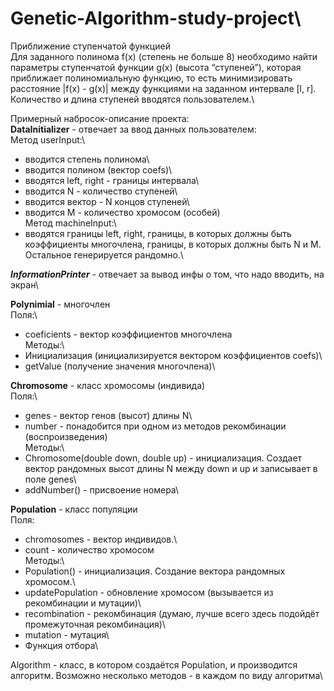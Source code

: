 # Genetic-Algorithm-study-project\
Приближение ступенчатой функцией\
Для заданного полинома f(x) (степень не больше 8) необходимо найти параметры ступенчатой функции g(x) (высота “ступеней”), которая приближает полиномиальную функцию, то есть минимизировать расстояние |f(x) - g(x)| между функциями на заданном интервале [l, r]. Количество и длина ступеней вводятся пользователем.\

Примерный набросок-описание проекта:\
**DataInitializer** - отвечает за ввод данных пользователем:\
   Метод userInput:\
 - вводится степень полинома\
 - вводится полином (вектор coefs)\
 - вводятся left, right - границы интервала\
 - вводится N -  количество ступеней\
 - вводится вектор - N концов ступеней\
 - вводится M - количество хромосом (особей)\
 Метод machineInput:\
 - вводятся границы left, right, границы, в которых должны быть коэффициенты многочлена, границы, в которых должны быть N и M. Остальное генерируется рандомно.\

***InformationPrinter*** - отвечает за вывод инфы о том, что надо вводить, на экран\

**Polynimial** - многочлен\
Поля:\
  - coeficients - вектор коэффициентов многочлена\
Методы:\
  - Инициализация (инициализируется вектором коэффициентов coefs)\
  - getValue (получение значения многочлена)\

**Chromosome** - класс хромосомы (индивида)\
  Поля:\
  - genes - вектор генов (высот) длины N\
  - number - понадобится при одном из методов рекомбинации (воспроизведения)\
  Методы:\
  - Chromosome(double down, double up) - инициализация. Создает вектор рандомных высот длины N между down и up и записывает в поле genes\
  - addNumber() - присвоение номера\

**Population** - класс популяции\
  Поля:
 - chromosomes - вектор индивидов.\
 - count - количество хромосом\
  Методы:\
- Population() - инициализация. Создание вектора рандомных хромосом.\
- updatePopulation - обновление хромосом (вызывается из рекомбинации и мутации)\
- recombination - рекомбинация (думаю, лучше всего здесь подойдёт промежуточная рекомбинация)\
-  mutation - мутация\
- Функция отбора\

Algorithm - класс, в котором создаётся  Population, и производится алгоритм. Возможно несколько методов - в каждом по виду алгоритма\



